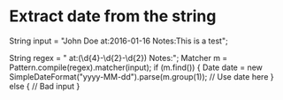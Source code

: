 # Extract date from the string
String input = "John Doe at:2016-01-16 Notes:This is a test";

String regex = " at:(\\d{4}-\\d{2}-\\d{2}) Notes:";
Matcher m = Pattern.compile(regex).matcher(input);
if (m.find()) {
    Date date = new SimpleDateFormat("yyyy-MM-dd").parse(m.group(1));
    // Use date here
} else {
    // Bad input
}

